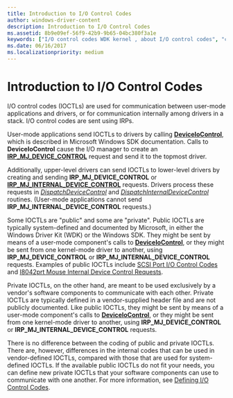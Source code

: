 ```yaml
---
title: Introduction to I/O Control Codes
author: windows-driver-content
description: Introduction to I/O Control Codes
ms.assetid: 8b9e09ef-56f9-42b9-9b65-04bc380f3a1e
keywords: ["I/O control codes WDK kernel , about I/O control codes", "control codes WDK IOCTLs , about I/O control codes", "IOCTLs WDK kernel , about I/O control codes", "private IOCTLs WDK kernel", "public IOCTLs WDK kernel", "IOCTLs WDK user-mode", "user-mode components WDK IOCTLs", "I/O control codes WDK user-mode", "control codes WDK user-mode"]
ms.date: 06/16/2017
ms.localizationpriority: medium
---
```


# Introduction to I/O Control Codes





I/O control codes (IOCTLs) are used for communication between user-mode applications and drivers, or for communication internally among drivers in a stack. I/O control codes are sent using IRPs.

User-mode applications send IOCTLs to drivers by calling [**DeviceIoControl**](https://msdn.microsoft.com/library/windows/desktop/aa363216), which is described in Microsoft Windows SDK documentation. Calls to **DeviceIoControl** cause the I/O manager to create an [**IRP\_MJ\_DEVICE\_CONTROL**](https://msdn.microsoft.com/library/windows/hardware/ff550744) request and send it to the topmost driver.

Additionally, upper-level drivers can send IOCTLs to lower-level drivers by creating and sending **IRP\_MJ\_DEVICE\_CONTROL** or [**IRP\_MJ\_INTERNAL\_DEVICE\_CONTROL**](https://msdn.microsoft.com/library/windows/hardware/ff550766) requests. Drivers process these requests in [*DispatchDeviceControl*](https://msdn.microsoft.com/library/windows/hardware/ff543287) and [*DispatchInternalDeviceControl*](https://msdn.microsoft.com/library/windows/hardware/ff543326) routines. (User-mode applications cannot send **IRP\_MJ\_INTERNAL\_DEVICE\_CONTROL** requests.)

Some IOCTLs are "public" and some are "private". Public IOCTLs are typically system-defined and documented by Microsoft, in either the Windows Driver Kit (WDK) or the Windows SDK. They might be sent by means of a user-mode component's calls to [**DeviceIoControl**](https://msdn.microsoft.com/library/windows/desktop/aa363216), or they might be sent from one kernel-mode driver to another, using **IRP\_MJ\_DEVICE\_CONTROL** or **IRP\_MJ\_INTERNAL\_DEVICE\_CONTROL** requests. Examples of public IOCTLs include [SCSI Port I/O Control Codes](https://msdn.microsoft.com/library/windows/hardware/ff565367) and [I8042prt Mouse Internal Device Control Requests](https://msdn.microsoft.com/library/windows/hardware/ff539982).

Private IOCTLs, on the other hand, are meant to be used exclusively by a vendor's software components to communicate with each other. Private IOCTLs are typically defined in a vendor-supplied header file and are not publicly documented. Like public IOCTLs, they might be sent by means of a user-mode component's calls to [**DeviceIoControl**](https://msdn.microsoft.com/library/windows/desktop/aa363216), or they might be sent from one kernel-mode driver to another, using **IRP\_MJ\_DEVICE\_CONTROL** or **IRP\_MJ\_INTERNAL\_DEVICE\_CONTROL** requests.

There is no difference between the coding of public and private IOCTLs. There are, however, differences in the internal codes that can be used in vendor-defined IOCTLs, compared with those that are used for system-defined IOCTLs. If the available public IOCTLs do not fit your needs, you can define new private IOCTLs that your software components can use to communicate with one another. For more information, see [Defining I/O Control Codes](defining-i-o-control-codes.md).

 

 




